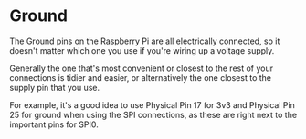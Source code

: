 <!--
---
name: Ground
class: interface
type: pinout
description: Raspberry Pi Ground Pins
pincount: 1
pin:
  '6':
  '9':
  '14':
  '20':
  '25':
  '30':
  '34':
  '39':
-->
# Ground

The Ground pins on the Raspberry Pi are all electrically connected, so it doesn't matter
which one you use if you're wiring up a voltage supply.

Generally the one that's most convenient or closest to the rest of your connections is tidier
and easier, or alternatively the one closest to the supply pin that you use.

For example, it's a good idea to use Physical Pin 17 for 3v3 and Physical Pin 25 for ground when using
the SPI connections, as these are right next to the important pins for SPI0.

